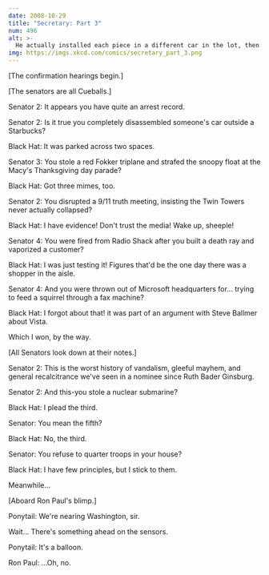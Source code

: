 ```yaml
---
date: 2008-10-29
title: "Secretary: Part 3"
num: 496
alt: >-
  He actually installed each piece in a different car in the lot, then built a new car in the spot from the displaced pieces.  It's a confusing maneuver known as the auto-troll shuffle.
img: https://imgs.xkcd.com/comics/secretary_part_3.png
---
```

[The confirmation hearings begin.]

[The senators are all Cueballs.]

Senator 2: It appears you have quite an arrest record.

Senator 2: Is it true you completely disassembled someone's car outside a Starbucks?

Black Hat: It was parked across two spaces.

Senator 3: You stole a red Fokker triplane and strafed the snoopy float at the Macy's Thanksgiving day parade?

Black Hat: Got three mimes, too.

Senator 2: You disrupted a 9/11 truth meeting, insisting the Twin Towers never actually collapsed?

Black Hat: I have evidence! Don't trust the media! Wake up, sheeple!

Senator 4: You were fired from Radio Shack after you built a death ray and vaporized a customer?

Black Hat: I was just testing it! Figures that'd be the one day there was a shopper in the aisle.

Senator 4: And you were thrown out of Microsoft headquarters for... trying to feed a squirrel through a fax machine?

Black Hat: I forgot about that! it was part of an argument with Steve Ballmer about Vista.

Which I won, by the way.

[All Senators look down at their notes.]

Senator 2: This is the worst history of vandalism, gleeful mayhem, and general recalcitrance we've seen in a nominee since Ruth Bader Ginsburg.

Senator 2: And this-you stole a nuclear submarine?

Black Hat: I plead the third.

Senator: You mean the fifth?

Black Hat: No, the third.

Senator: You refuse to quarter troops in your house?

Black Hat: I have few principles, but I stick to them.

Meanwhile...

[Aboard Ron Paul's blimp.]

Ponytail: We're nearing Washington, sir.

Wait... There's something ahead on the sensors.

Ponytail: It's a balloon.

Ron Paul: ...Oh, no.